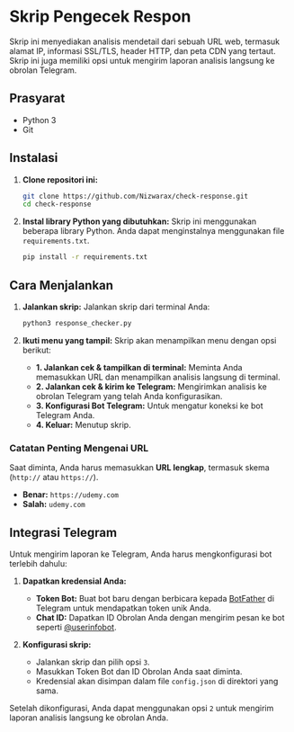 # Skrip Pengecek Respon

Skrip ini menyediakan analisis mendetail dari sebuah URL web, termasuk alamat IP, informasi SSL/TLS, header HTTP, dan peta CDN yang tertaut. Skrip ini juga memiliki opsi untuk mengirim laporan analisis langsung ke obrolan Telegram.

## Prasyarat

- Python 3
- Git

## Instalasi

1.  **Clone repositori ini:**
    ```bash
    git clone https://github.com/Nizwarax/check-response.git
    cd check-response
    ```

2.  **Instal library Python yang dibutuhkan:**
    Skrip ini menggunakan beberapa library Python. Anda dapat menginstalnya menggunakan file `requirements.txt`.
    ```bash
    pip install -r requirements.txt
    ```

## Cara Menjalankan

1.  **Jalankan skrip:**
    Jalankan skrip dari terminal Anda:
    ```bash
    python3 response_checker.py
    ```

2.  **Ikuti menu yang tampil:**
    Skrip akan menampilkan menu dengan opsi berikut:
    - **1. Jalankan cek & tampilkan di terminal:** Meminta Anda memasukkan URL dan menampilkan analisis langsung di terminal.
    - **2. Jalankan cek & kirim ke Telegram:** Mengirimkan analisis ke obrolan Telegram yang telah Anda konfigurasikan.
    - **3. Konfigurasi Bot Telegram:** Untuk mengatur koneksi ke bot Telegram Anda.
    - **4. Keluar:** Menutup skrip.

### Catatan Penting Mengenai URL

Saat diminta, Anda harus memasukkan **URL lengkap**, termasuk skema (`http://` atau `https://`).

-   **Benar:** `https://udemy.com`
-   **Salah:** `udemy.com`

## Integrasi Telegram

Untuk mengirim laporan ke Telegram, Anda harus mengkonfigurasi bot terlebih dahulu:

1.  **Dapatkan kredensial Anda:**
    -   **Token Bot:** Buat bot baru dengan berbicara kepada [BotFather](https://t.me/botfather) di Telegram untuk mendapatkan token unik Anda.
    -   **Chat ID:** Dapatkan ID Obrolan Anda dengan mengirim pesan ke bot seperti [@userinfobot](https://t.me/userinfobot).

2.  **Konfigurasi skrip:**
    -   Jalankan skrip dan pilih opsi `3`.
    -   Masukkan Token Bot dan ID Obrolan Anda saat diminta.
    -   Kredensial akan disimpan dalam file `config.json` di direktori yang sama.

Setelah dikonfigurasi, Anda dapat menggunakan opsi `2` untuk mengirim laporan analisis langsung ke obrolan Anda.
